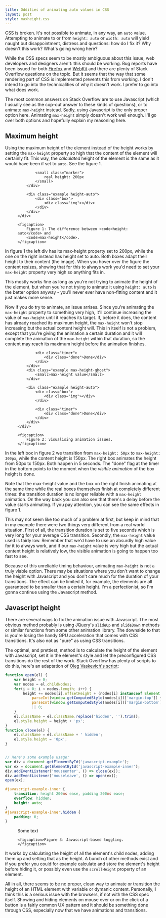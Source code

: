 ```yaml
---
title: Oddities of animating auto values in CSS
layout: post
style: maxheight.css
---
```


CSS is broken. It's not possible to animate, in any way, an `auto` value.
Attempting to animate to or from `height: auto` or `width: auto` will yield
naught but disappointment, distress and questions: how do I fix it? Why doesn't
this work? What's going wrong here?

While the CSS specs seem to be mostly ambiguous about this issue, web
developers and designers aren't: this should be working. Bug reports have been
issued for both [Firefox][ff bug] and [WebKit][wk bug] and there are plenty of
Stack Overflow questions on the topic. But it seems that the way that some
rendering part of CSS is implemented prevents this from working.  I don't
intend to go into the technicalities of why it doesn't work. I prefer to go
into what does work.

The most common answers on Stack Overflow are to use Javascript (which I
usually see as the cop-out answer to these kinds of questions), or to animate
`max-height` instead.  Sadly, using Javascript is the only proper option here.
Animating `max-height` simply doesn't work well enough. I'll go over both
options and hopefully explain my reasoning here.

## Maximum height

Using the maximum height of the element instead of the height works by setting
the `max-height` property so high that the content of the element will
certainly fit. This way, the _calculated_ height of the element is the same as
it would have been if set to `auto`. See the figure 1.

<figure>
    <div class="maxheight-vs-heightauto">
        <div class="example max-height">
            <div class="box">
                <div class="img"></div>
            </div>

            <small class="marker">
                real height: 200px
            </small>
        </div>

        <div class="example height-auto">
            <div class="box">
                <div class="img"></div>
            </div>
        </div>
    </div>

    <figcaption>
        Figure 1: The difference between <code>height: auto</code> and
        <code>max-height</code>.
    </figcaption>
</figure>

In figure 1 the left div has its max-height property set to 200px, while the
one on the right instead has height set to auto. Both boxes adapt their height
to their content (the image). When you hover over the figure the content
resizes, showing that for this to always work you'd need to set your
`max-height` property very high so anything fits in.

This mostly works fine as long as you're not trying to animate the height of
the element, but when you're not trying to animate it using `height: auto` is
the better option anyway - you'll never ever have non-fitting content and it
just makes more sense.

Now if you do try to animate, an issue arrises. Since you're animating the
`max-height` property to something very high, it'll continue increasing the
value of `max-height` until it reaches its target. If, before it does, the
content has already reached its maximum height, the `max-height` won't stop
increasing but the actual content height will. This in itself is not a problem,
except that you're giving the animation a certain duration and it will complete
the animation of the `max-height` within that duration, so the content may
reach its maximum height before the animation finishes.

<figure>
    <div class="maxheight-animated">
        <div class="example max-height">
            <div class="box">
                <div class="img"></div>
            </div>

            <div class="timer">
                <div class="done">Done</div>
            </div>
        </div>
        <div class="example max-height-ghost">
            <small>max-height value</small>
        </div>

        <div class="example height-auto">
            <div class="box">
                <div class="img"></div>
            </div>

            <div class="timer">
                <div class="done">Done</div>
            </div>
        </div>
    </div>

    <figcaption>
        Figure 2: visualising animation issues.
    </figcaption>
</figure>

In the left box in figure 2 we transition from `max-height: 50px` to
`max-height: 300px`, while the content height is 150px. The right box animates
the height from 50px to 150px. Both happen in 5 seconds.  The "done" flag at
the timer in the bottom points to the moment when the _visible animation_ of
the box height is done.

Note that the max-height value and the box on the right finish animating at the
same time while the real boxes themselves finish at completely different
times: the transition duration is no longer reliable with a `max-height`
animation. On the way back you can also see that there's a delay before the
value starts animating. If you pay attention, you can see the same effects in
figure 1.

This may not seem like too much of a problem at first, but keep in mind that in
my example there were two things very different from a real world situation.
First of all, the transition duration is set to five seconds which is very long
for your average CSS transition. Secondly, the `max-height` value used is
fairly low. Remember that we'd have to use an absurdly high value for it to
always work, and if our `max-height` value is very high but the actual content
height is relatively low, the visible animation is going to happen too fast to
see.

Because of this unreliable timing behaviour, animating `max-height` is not a
truly viable option. There may be situations where you don't want to change the
height with Javascript and you don't care much for the duration of your
transitions. The effect can be limited if, for example, the elements are all
guaranteed to be smaller than a certain height. I'm a perfectionist, so I'm
gonna continue using the Javascript method.

## Javascript height

There are several ways to fix the animation issue with Javascript. The most
obvious method probably is using JQuery's [`slideUp`][jQ slideUp] and
[`slideDown`][jQ slideDown] methods or similar functions from some other
animation library. The downside to that is you're losing the handy GPU
acceleration that comes with CSS transitions. It's also not as "pure" as using
CSS transitions.

The optimal, and prettiest, method is to calculate the height of the element
with Javascript, set it in the element's style and let the preconfigured CSS
transitions do the rest of the work. Stack Overflow has plenty of scripts to do
this, here's an adaptation of [Oleg Vaskevich's script][oleg]:

```javascript
function open(el) {
    var height = 0;
    var nodes = el.childNodes;
    for(i = 0; i < nodes.length; i++) {
        height += nodes[i].offsetHeight + (nodes[i] instanceof Element &&
            parseInt(window.getComputedStyle(nodes[i])['margin-top']) +
            parseInt(window.getComputedStyle(nodes[i])['margin-bottom']))
            || 0;
    }
    el.className = el.className.replace('hidden', '').trim();
    el.style.height = height + 'px';
}
function close(el) {
    el.className = el.className + ' hidden';
    el.style.height = '0px';
}


// Here's some example usage:
var div = document.getElementById('javascript-example');
var ex = document.getElementById('javascript-example-inner');
div.addEventListener('mouseenter', () => close(ex));
div.addEventListener('mouseleave', () => open(ex));
open(ex);
```

```css
#javascript-example-inner {
    transition: height 200ms ease, padding 200ms ease;
    overflow: hidden;
    height: auto;
}
#javascript-example-inner.hidden {
    padding: 0;
}
```

<figure>
    <div class="javascript">
        <div class="example" id="javascript-example">
            <div class="box" id="javascript-example-inner">
                <div class="img"></div>
                <span>Some text</span>
            </div>
        </div>
    </div>

    <figcaption>Figure 3: Javascript-based toggling.</figcaption>
</figure>
<script>
function open(el) {
    var height = 0;
    var nodes = el.childNodes;
    for(i = 0; i < nodes.length; i++) {
        height += nodes[i].offsetHeight + (nodes[i] instanceof Element &&
            parseInt(window.getComputedStyle(nodes[i])['margin-top']) +
            parseInt(window.getComputedStyle(nodes[i])['margin-bottom']))
            || 0;
    }
    el.className = el.className.replace('hidden', '').trim();
    el.style.height = height + 'px';
}
function close(el) {
    el.className = el.className + ' hidden';
    el.style.height = '0px';
}

var div = document.getElementById('javascript-example');
var ex = document.getElementById('javascript-example-inner');
div.addEventListener('mouseenter', () => close(ex));
div.addEventListener('mouseleave', () => open(ex));
open(ex);
</script>

It works by calculating the height of all the element's child nodes, adding
them up and setting that as the height. A bunch of other methods exist and if
you prefer you could for example calculate and store the element's height
before hiding it, or possibly even use the `scrollHeight` property of an
element.

All in all, there seems to be no proper, clean way to animate or transition the
height of an HTML element with variable or dymanic content. Personally, I think
this is a serious issue with the browsers, if not with the CSS spec itself.
Showing and hiding elements on mouse over or on the click of a button is a
fairly common UX pattern and it should be something done through CSS,
especially now that we have animations and transitions.


[ff bug]: https://bugzilla.mozilla.org/show_bug.cgi?id=571344
[wk bug]: https://bugs.webkit.org/show_bug.cgi?id=16020
[jQ slideUp]: http://api.jquery.com/slideup/
[jQ slideDown]: http://api.jquery.com/slidedown/
[oleg]: http://stackoverflow.com/a/26476282/238310
